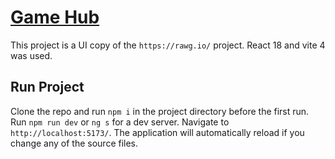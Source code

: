 # [Game Hub](https://game-hub-silk-two.vercel.app/)

This project is a UI copy of the `https://rawg.io/` project. React 18 and vite 4 was used.

## Run Project

Clone the repo and run `npm i` in the project directory before the first run.
Run `npm run dev` or `ng s` for a dev server. Navigate to `http://localhost:5173/`. The application will automatically reload if you change any of the source files.
